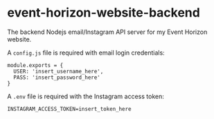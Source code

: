 # event-horizon-website-backend
The backend Nodejs email/Instagram API server for my Event Horizon website.

A `config.js` file is required with email login credentials:
```
module.exports = {
  USER: 'insert_username_here',
  PASS: 'insert_password_here'
}
```

A `.env` file is required with the Instagram access token:
```
INSTAGRAM_ACCESS_TOKEN=insert_token_here
```